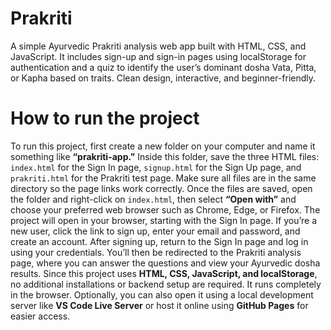 # Prakriti
A simple Ayurvedic Prakriti analysis web app built with HTML, CSS, and JavaScript. It includes sign-up and sign-in pages using localStorage for authentication and a quiz to identify the user’s dominant dosha Vata, Pitta, or Kapha based on traits. Clean design, interactive, and beginner-friendly.
# How to run the project
To run this project, first create a new folder on your computer and name it something like **“prakriti-app.”** Inside this folder, save the three HTML files: `index.html` for the Sign In page, `signup.html` for the Sign Up page, and `prakriti.html` for the Prakriti test page. Make sure all files are in the same directory so the page links work correctly. Once the files are saved, open the folder and right-click on `index.html`, then select **“Open with”** and choose your preferred web browser such as Chrome, Edge, or Firefox. The project will open in your browser, starting with the Sign In page. If you’re a new user, click the link to sign up, enter your email and password, and create an account. After signing up, return to the Sign In page and log in using your credentials. You’ll then be redirected to the Prakriti analysis page, where you can answer the questions and view your Ayurvedic dosha results. Since this project uses **HTML, CSS, JavaScript, and localStorage**, no additional installations or backend setup are required. It runs completely in the browser. Optionally, you can also open it using a local development server like **VS Code Live Server** or host it online using **GitHub Pages** for easier access.
